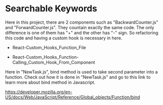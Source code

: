 # Searchable Keywords
Here in this project, there are 2 components such as  "BackwardCounter.js" and "ForwardCounter.js". They countain exactly the same code. The only difference is one of them has "+" and the other has "-" sign. So refactoring this code and having a custom hook is necessary in here.

- React-Custom_Hooks_Function_File

- React-Custom_Hooks_Function-Calling_Custom_Hook_From_Component

Here in "NewTask.js", bind method is used to take second parameter into a function. Check out how it is done in "NewTask.js" and go to this link to learn more about bind method in Javascript.

https://developer.mozilla.org/en-US/docs/Web/JavaScript/Reference/Global_objects/Function/bind